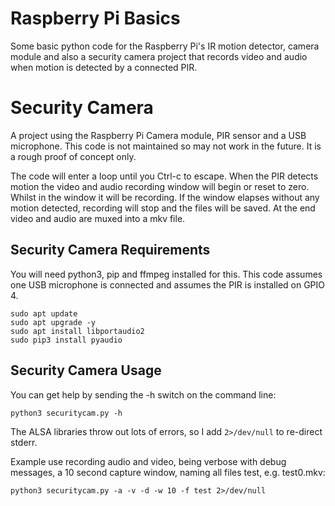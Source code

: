 # Raspberry Pi Basics

Some basic python code for the Raspberry Pi's IR motion detector, camera module and also a security camera project that records video and audio when motion is detected by a connected PIR.

# Security Camera

A project using the Raspberry Pi Camera module, PIR sensor and a USB microphone. This code is not maintained so may not work in the future. It is a rough proof of concept only. 

The code will enter a loop until you Ctrl-c to escape. When the PIR detects motion the video and audio recording window will begin or reset to zero. Whilst in the window it will be recording. If the window elapses without any motion detected, recording will stop and the files will be saved. At the end video and audio are muxed into a mkv file.

## Security Camera Requirements

You will need python3, pip and ffmpeg installed for this. This code assumes one USB microphone is connected and assumes the PIR is installed on GPIO 4.

```
sudo apt update
sudo apt upgrade -y
sudo apt install libportaudio2
sudo pip3 install pyaudio
```

## Security Camera Usage

You can get help by sending the -h switch on the command line:

```
python3 securitycam.py -h
```

The ALSA libraries throw out lots of errors, so I add ```2>/dev/null``` to re-direct stderr.

Example use recording audio and video, being verbose with debug messages, a 10 second capture window, naming all files test, e.g. test0.mkv:

```
python3 securitycam.py -a -v -d -w 10 -f test 2>/dev/null
```
